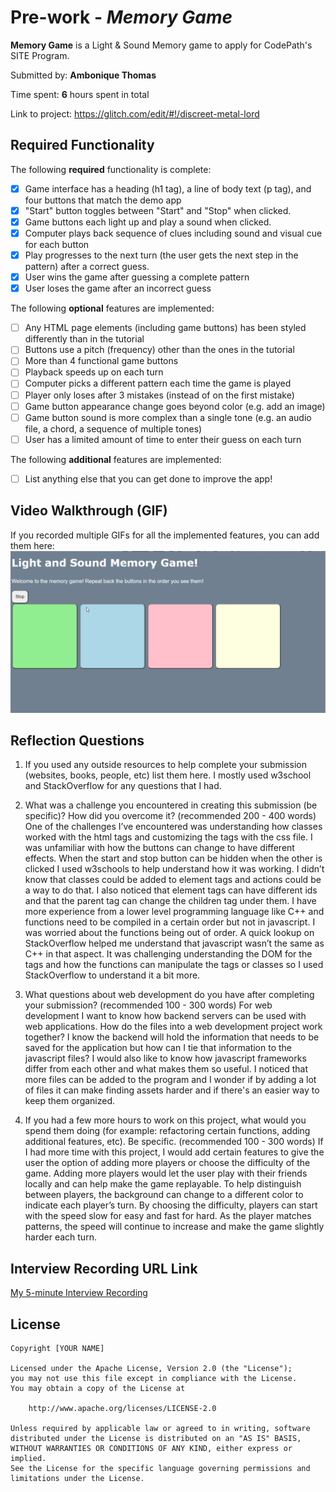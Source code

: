 # Pre-work - *Memory Game*

**Memory Game** is a Light & Sound Memory game to apply for CodePath's SITE Program. 

Submitted by: **Ambonique Thomas**

Time spent: **6** hours spent in total

Link to project: https://glitch.com/edit/#!/discreet-metal-lord

## Required Functionality

The following **required** functionality is complete:

* [x] Game interface has a heading (h1 tag), a line of body text (p tag), and four buttons that match the demo app
* [x] "Start" button toggles between "Start" and "Stop" when clicked. 
* [x] Game buttons each light up and play a sound when clicked. 
* [x] Computer plays back sequence of clues including sound and visual cue for each button
* [x] Play progresses to the next turn (the user gets the next step in the pattern) after a correct guess. 
* [x] User wins the game after guessing a complete pattern
* [x] User loses the game after an incorrect guess

The following **optional** features are implemented:

* [ ] Any HTML page elements (including game buttons) has been styled differently than in the tutorial
* [ ] Buttons use a pitch (frequency) other than the ones in the tutorial
* [ ] More than 4 functional game buttons
* [ ] Playback speeds up on each turn
* [ ] Computer picks a different pattern each time the game is played
* [ ] Player only loses after 3 mistakes (instead of on the first mistake)
* [ ] Game button appearance change goes beyond color (e.g. add an image)
* [ ] Game button sound is more complex than a single tone (e.g. an audio file, a chord, a sequence of multiple tones)
* [ ] User has a limited amount of time to enter their guess on each turn

The following **additional** features are implemented:

- [ ] List anything else that you can get done to improve the app!

## Video Walkthrough (GIF)

If you recorded multiple GIFs for all the implemented features, you can add them here:
![lightdemo.gif](lightdemo.gif)


## Reflection Questions
1. If you used any outside resources to help complete your submission (websites, books, people, etc) list them here. 
I mostly used w3school and StackOverflow for any questions that I had.

2. What was a challenge you encountered in creating this submission (be specific)? How did you overcome it? (recommended 200 - 400 words) 
One of the challenges I’ve encountered was understanding how classes worked with the html tags and customizing the tags with the css file. I was unfamiliar with how the buttons can change to have different effects. When the start and stop button can be hidden when the other is clicked I used w3schools to help understand how it was working. I didn’t know that classes could be added to element tags and actions could be a way to do that. I also noticed that element tags can have different ids and that the parent tag can change the children tag under them. 
I have more experience from a lower level programming language like C++ and functions need to be compiled in a certain order but not in javascript. I was worried about the functions being out of order. A quick lookup on StackOverflow helped me understand that javascript wasn’t the same as C++ in that aspect. It was challenging understanding the DOM for the tags and how the functions can manipulate the tags or classes so I used StackOverflow to understand it a bit more.


3. What questions about web development do you have after completing your submission? (recommended 100 - 300 words) 
For web development I want to know how backend servers can be used with web applications. How do the files into a web development project work together? I know the backend will hold the information that needs to be saved for the application but how can I tie that information to the javascript files? I would also like to know how javascript frameworks differ from each other and what makes them so useful. I noticed that more files can be added to the program and I wonder if by adding a lot of files it can make finding assets harder and if there's an easier way to keep them organized.

4. If you had a few more hours to work on this project, what would you spend them doing (for example: refactoring certain functions, adding additional features, etc). Be specific. (recommended 100 - 300 words) 
If I had more time with this project, I would add certain features to give the user the option of adding more players or choose the difficulty of the game. Adding more players would let the user play with their friends locally and can help make the game replayable. To help distinguish between players, the background can change to a different color to indicate each player’s turn. By choosing the difficulty, players can start with the speed slow for easy and fast for hard. As the player matches patterns, the speed will continue to increase and make the game slightly harder each turn.



## Interview Recording URL Link

[My 5-minute Interview Recording](https://drive.google.com/file/d/1eas2dE3lT693LyczzJRRwiJk989Zlm96/view?usp=sharing)


## License

    Copyright [YOUR NAME]

    Licensed under the Apache License, Version 2.0 (the "License");
    you may not use this file except in compliance with the License.
    You may obtain a copy of the License at

        http://www.apache.org/licenses/LICENSE-2.0

    Unless required by applicable law or agreed to in writing, software
    distributed under the License is distributed on an "AS IS" BASIS,
    WITHOUT WARRANTIES OR CONDITIONS OF ANY KIND, either express or implied.
    See the License for the specific language governing permissions and
    limitations under the License.
